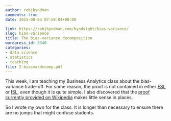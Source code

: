 ```yaml
---
author: robjhyndman
comments: true
date: 2015-08-03 07:59:04+00:00

link: https://robjhyndman.com/hyndsight/bias-variance/
slug: bias-variance
title: The bias-variance decomposition
wordpress_id: 3340
categories:
- data science
- statistics
- teaching
file: 2-biasvardecomp.pdf
---
```


This week, I am teaching my Business Analytics class about the bias-variance trade-off. For some reason, the proof is not contained in either [ESL](http://statweb.stanford.edu/~tibs/ElemStatLearn/) or [ISL](http://www-bcf.usc.edu/~gareth/ISL/), even though it is quite simple. I also discovered that the [proof currently provided on Wikipedia](https://en.wikipedia.org/wiki/Bias%E2%80%93variance_tradeoff#Derivation) makes little sense in places.

So I wrote my own for the class. It is longer than necessary to ensure there are no jumps that might confuse students.

